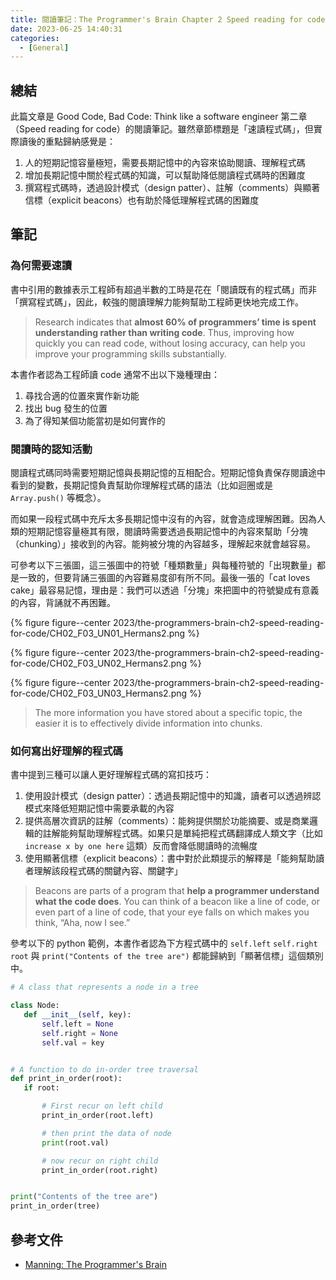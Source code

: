 ```yaml
---
title: 閱讀筆記：The Programmer's Brain Chapter 2 Speed reading for code
date: 2023-06-25 14:40:31
categories:
  - [General]
---
```


## 總結

此篇文章是 Good Code, Bad Code: Think like a software engineer 第二章（Speed reading for code）的閱讀筆記。雖然章節標題是「速讀程式碼」，但實際讀後的重點歸納感覺是：

1. 人的短期記憶容量極短，需要長期記憶中的內容來協助閱讀、理解程式碼
2. 增加長期記憶中關於程式碼的知識，可以幫助降低閱讀程式碼時的困難度
3. 撰寫程式碼時，透過設計模式（design patter）、註解（comments）與顯著信標（explicit beacons）也有助於降低理解程式碼的困難度

## 筆記

### 為何需要速讀

書中引用的數據表示工程師有超過半數的工時是花在「閱讀既有的程式碼」而非「撰寫程式碼」，因此，較強的閱讀理解力能夠幫助工程師更快地完成工作。

> Research indicates that **almost 60% of programmers’ time is spent understanding rather than writing code**. Thus, improving how quickly you can read code, without losing accuracy, can help you improve your programming skills substantially.

本書作者認為工程師讀 code 通常不出以下幾種理由：

1. 尋找合適的位置來實作新功能
2. 找出 bug 發生的位置
3. 為了得知某個功能當初是如何實作的

### 閱讀時的認知活動

閱讀程式碼同時需要短期記憶與長期記憶的互相配合。短期記憶負責保存閱讀途中看到的變數，長期記憶負責幫助你理解程式碼的語法（比如迴圈或是 `Array.push()` 等概念）。

而如果一段程式碼中充斥太多長期記憶中沒有的內容，就會造成理解困難。因為人類的短期記憶容量極其有限，閱讀時需要透過長期記憶中的內容來幫助「分塊（chunking）」接收到的內容。能夠被分塊的內容越多，理解起來就會越容易。

可參考以下三張圖，這三張圖中的符號「種類數量」與每種符號的「出現數量」都是一致的，但要背誦三張圖的內容難易度卻有所不同。最後一張的「cat loves cake」最容易記憶，理由是：我們可以透過「分塊」來把圖中的符號變成有意義的內容，背誦就不再困難。

{% figure figure--center 2023/the-programmers-brain-ch2-speed-reading-for-code/CH02_F03_UN01_Hermans2.png %}

{% figure figure--center 2023/the-programmers-brain-ch2-speed-reading-for-code/CH02_F03_UN02_Hermans2.png %}

{% figure figure--center 2023/the-programmers-brain-ch2-speed-reading-for-code/CH02_F03_UN03_Hermans2.png %}

> The more information you have stored about a specific topic, the easier it is to effectively divide information into chunks.

### 如何寫出好理解的程式碼

書中提到三種可以讓人更好理解程式碼的寫扣技巧：

1. 使用設計模式（design patter）：透過長期記憶中的知識，讀者可以透過辨認模式來降低短期記憶中需要承載的內容
2. 提供高層次資訊的註解（comments）：能夠提供關於功能摘要、或是商業邏輯的註解能夠幫助理解程式碼。如果只是單純把程式碼翻譯成人類文字（比如 `increase x by one here` 這類）反而會降低閱讀時的流暢度
3. 使用顯著信標（explicit beacons）：書中對於此類提示的解釋是「能夠幫助讀者理解該段程式碼的關鍵內容、關鍵字」

> Beacons are parts of a program that **help a programmer understand what the code does**. You can think of a beacon like a line of code, or even part of a line of code, that your eye falls on which makes you think, “Aha, now I see.”

參考以下的 python 範例，本書作者認為下方程式碼中的 `self.left` `self.right` `root` 與 `print("Contents of the tree are")` 都能歸納到「顯著信標」這個類別中。

```python
# A class that represents a node in a tree

class Node:
   def __init__(self, key):
       self.left = None
       self.right = None
       self.val = key


# A function to do in-order tree traversal
def print_in_order(root):
   if root:

       # First recur on left child
       print_in_order(root.left)

       # then print the data of node
       print(root.val)

       # now recur on right child
       print_in_order(root.right)


print("Contents of the tree are")
print_in_order(tree)
```

## 參考文件

- [Manning: The Programmer's Brain](https://www.manning.com/books/the-programmers-brain)
